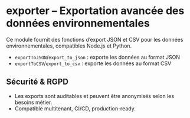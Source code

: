 # exporter – Exportation avancée des données environnementales

Ce module fournit des fonctions d’export JSON et CSV pour les données environnementales, compatibles Node.js et Python.

- `exportToJSON`/`export_to_json` : exporte les données au format JSON
- `exportToCSV`/`export_to_csv` : exporte les données au format CSV

## Sécurité & RGPD
- Les exports sont auditables et peuvent être anonymisés selon les besoins métier.
- Compatible multitenant, CI/CD, production-ready.
